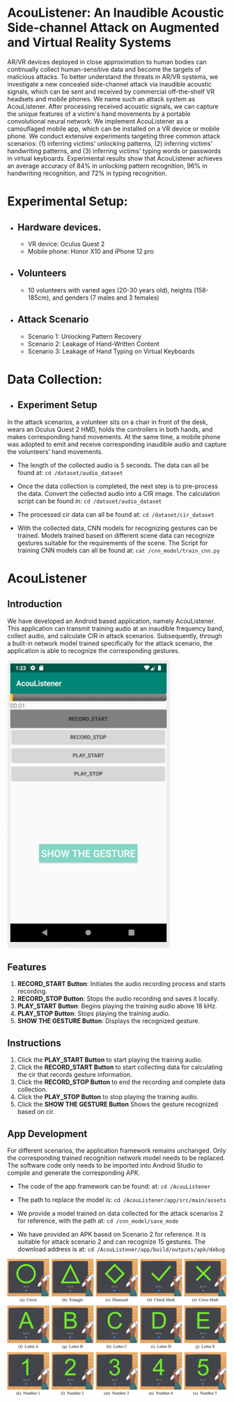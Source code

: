 # AcouListener: An Inaudible Acoustic Side-channel Attack on Augmented and Virtual Reality Systems
AR/VR devices deployed in close approximation to human bodies can continually collect human-sensitive data and become the targets of malicious attacks. To better understand the threats in AR/VR systems, we investigate a new concealed side-channel attack via inaudible acoustic signals, which can be sent and received by commercial off-the-shelf VR headsets and mobile phones. We name such an attack system as AcouListener. After processing received acoustic signals, we can capture the unique features of a victim's hand movements by a portable convolutional neural network. We implement AcouListener as a camouflaged mobile app, which can be installed on a VR device or mobile phone. We conduct extensive experiments targeting three common attack scenarios: (1) inferring victims' unlocking patterns, (2) inferring victims' handwriting patterns, and (3) inferring victims' typing words or passwords in virtual keyboards. Experimental results show that AcouListener achieves an average accuracy of 84% in unlocking pattern recognition, 96% in handwriting recognition, and 72% in typing recognition.

# Experimental Setup:
- ## Hardware devices.
  * VR device: Oculus Quest 2
  * Mobile phone: Honor X10 and iPhone 12 pro

- ## Volunteers
  * 10 volunteers with varied ages (20-30 years old), heights (158-185cm), and genders (7 males and 3 females)

- ## Attack Scenario
  * Scenario 1: Unlocking Pattern Recovery
  * Scenario 2: Leakage of Hand-Written Content
  * Scenario 3: Leakage of Hand Typing on Virtual Keyboards

# Data Collection:
- ## Experiment Setup
In the attack scenarios, a volunteer sits on a chair in front of the desk, wears an Oculus Quest 2 HMD, holds the controllers in both hands, and makes corresponding hand movements. At the same time, a mobile phone was adopted to emit and receive corresponding inaudible audio and capture the volunteers’ hand movements. 

- The length of the collected audio is 5 seconds. The data can all be found at:
`cd /dataset/audio_dataset` <br/>

- Once the data collection is completed, the next step is to pre-process the data. Convert the collected audio into a CIR image. The calculation script can be found in:
`cd /dataset/audio_dataset` <br/>

- The processed cir data can all be found at:
`cd /dataset/cir_dataset` <br/>

- With the collected data, CNN models for recognizing gestures can be trained. Models trained based on different scene data can recognize gestures suitable for the requirements of the scene. The Script for training CNN models can all be found at:
`cat /cnn_model/train_cnn.py` <br/>

# AcouListener
## Introduction
We have developed an Android based application, namely AcouListener. This application can transmit training audio at an inaudible frequency band, collect audio, and calculate CIR in attack scenarios. Subsequently, through a built-in network model trained specifically for the attack scenario, the application is able to recognize the corresponding gestures.

![shotscreen](image1.png)

## Features
1. **RECORD_START Button**: Initiates the audio recording process and starts recording.
2. **RECORD_STOP Button**: Stops the audio recording and saves it locally.
3. **PLAY_START Button**: Begins playing the training audio above 18 kHz.
4. **PLAY_STOP Button**: Stops playing the training audio.
5. **SHOW THE GESTURE Button**: Displays the recognized gesture.

## Instructions
1. Click the **PLAY_START Button** to start playing the training audio.
2. Click the **RECORD_START Button** to start collecting data for calculating the cir that records gesture information.
3. Click the **RECORD_STOP Button** to end the recording and complete data collection.
4. Click the **PLAY_STOP Button** to stop playing the training audio.
5. Click the **SHOW THE GESTURE Button** Shows the gesture recognized based on cir.

## App Development
For different scenarios, the application framework remains unchanged. Only the corresponding trained recognition network model needs to be replaced. The software code only needs to be imported into Android Studio to compile and generate the corresponding APK. 

- The code of the app framework can be found: at: `cd /AcouListener` <br/>

- The path to replace the model is: `cd /AcouListener/app/src/main/assets` <br/>

- We provide a model trained on data collected for the attack scenarios 2 for reference, with the path at: `cd /cnn_model/save_mode` <br/>

- We have provided an APK based on Scenario 2 for reference. It is suitable for attack scenario 2 and can recognize 15 gestures. The download address is at: `cd /AcouListener/app/build/outputs/apk/debug` <br/>

![shotscreen](image2.png)
